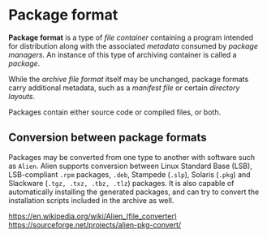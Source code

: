 # Package format

**Package format** is a type of *file container* containing a program intended for distribution along with the associated *metadata* consumed by *package managers*. An instance of this type of archiving container is called a *package*.

While the *archive file format* itself may be unchanged, package formats carry additional metadata, such as a *manifest file* or certain *directory layouts*.

Packages contain either source code or compiled files, or both.

## Conversion between package formats

Packages may be converted from one type to another with software such as `Alien`. Alien supports conversion between Linux Standard Base (LSB), LSB-compliant `.rpm` packages, `.deb`, Stampede (`.slp`), Solaris (`.pkg`) and Slackware (`.tgz, .txz, .tbz, .tlz`) packages. It is also capable of automatically installing the generated packages, and can try to convert the installation scripts included in the archive as well.

https://en.wikipedia.org/wiki/Alien_(file_converter)
https://sourceforge.net/projects/alien-pkg-convert/
